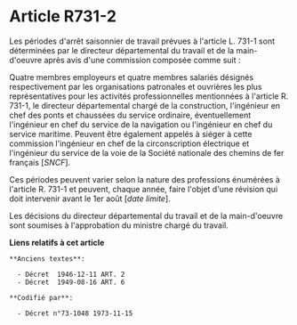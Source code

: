 # Article R731-2

Les périodes d'arrêt saisonnier de travail prévues à l'article L. 731-1 sont déterminées par le directeur départemental du
travail et de la main-d'oeuvre après avis d'une commission composée comme suit :

Quatre membres employeurs et quatre membres salariés désignés respectivement par les organisations patronales et ouvrières
les plus représentatives pour les activités professionnelles mentionnées à l'article R. 731-1, le directeur départemental
chargé de la construction, l'ingénieur en chef des ponts et chaussées du service ordinaire, éventuellement l'ingénieur en
chef du service de la navigation ou l'ingénieur en chef du service maritime. Peuvent être également appelés à siéger à cette
commission l'ingénieur en chef de la circonscription électrique et l'ingénieur du service de la voie de la Société nationale
des chemins de fer français [*SNCF*].

Ces périodes peuvent varier selon la nature des professions énumérées à l'article R. 731-1 et peuvent, chaque année, faire
l'objet d'une révision qui doit intervenir avant le 1er août [*date limite*].

Les décisions du directeur départemental du travail et de la main-d'oeuvre sont soumises à l'approbation du ministre chargé
du travail.

**Liens relatifs à cet article**

	**Anciens textes**:

	  - Décret  1946-12-11 ART. 2
	  - Décret  1949-08-16 ART. 6

	**Codifié par**:

	  - Décret n°73-1048 1973-11-15

